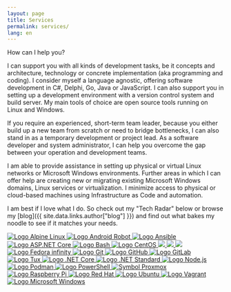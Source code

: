 ```yaml
---
layout: page
title: Services
permalink: services/
lang: en
---
```


How can I help you?

I can support you with all kinds of development tasks, be it concepts and architecture, technology or concrete implementation (aka programming and coding). I consider myself a language agnostic, offering software development in C#, Delphi, Go, Java or JavaScript. I can also support you in setting up a development environment with a version control system and build server. My main tools of choice are open source tools running on Linux and Windows.

If you require an experienced, short-term team leader, because you either build up a new team from scratch or need to bridge bottlenecks, I can also stand in as a temporary development or project lead. As a software developer and system administrator, I can help you overcome the gap between your operation and development teams.

I am able to provide assistance in setting up physical or virtual Linux networks or Microsoft Windows environments. Further areas in which I can offer help are creating new or migrating existing Microsoft Windows domains, Linux services or virtualization. I minimize access to physical or cloud-based machines using Infrastructure as Code and automation.

I am best if I love what I do. So check out my "Tech Radar" below or browse my [blog]({{ site.data.links.author["blog"] }}) and find out what bakes my noodle to see if it matches your needs.

<div class="scrolling-wrapper">
  <!-- https://alpinelinux.org/ -->
  <a class="img-link" href="{{ site.data.links.alpine-linux }}">
    <img class="grayscale" src="{{ site.baseurl }}/assets/site/images/Alpine_Linux.symbol.png" alt="Logo Alpine Linux" title="Alpine Linux - a security-oriented, lightweight Linux distribution">
  </a>
  <!-- https://developer.android.com/distribute/marketing-tools/brand-guidelines -->
  <a class="img-link" href="{{ site.data.links.android[site.active_lang] }}">
    <img class="grayscale" src="{{ site.baseurl }}/assets/site/images/Android_Robot.symbol.png" alt="Logo Android Robot" title="Android - The world’s most popular mobile OS">
  </a>
  <!-- https://www.brandeps.com/logo/A/Ansible-01 -->
  <a class="img-link" href="{{ site.data.links.ansible }}">
    <img class="grayscale" src="{{ site.baseurl }}/assets/site/images/Ansible.symbol.png" alt="Logo Ansible" title="Ansible - Simple IT Automation">
  </a>
  <!-- https://www.archlinux.org/art/ -->
  <!-- <a class="img-link" href="{{ site.data.links.arch-linux }}">
    <img class="grayscale" src="{{ site.baseurl }}/assets/site/images/Arch_Linux.symbol.png" alt="Logo Arch Linux" title="Arch Linux - lightweight and flexible Linux distribution">
  </a> -->
  <!-- https://github.com/campusMVP/dotnetCoreLogoPack -->
  <a class="img-link" href="{{ site.data.links.asp_net-core[site.active_lang] }}">
    <img class="grayscale" src="{{ site.baseurl }}/assets/site/images/ASP.NET-Core.symbol.png" alt="Logo ASP.NET Core" title="ASP.NET Core - a cross-platform, high-performance, open-source framework for building modern, cloud-based, Internet-connected applications">
  </a>
  <!-- https://bashlogo.com/ -->
  <a class="img-link" href="{{ site.data.links.gnu-bash }}">
    <img class="grayscale" src="{{ site.baseurl }}/assets/site/images/Bash.symbol.png" alt="Logo Bash" title="Bash - Bourne Again SHell">
  </a>
  <!-- https://wiki.centos.org/ArtWork/Brand/Logo -->
  <a class="img-link" href="{{ site.data.links.centos }}">
    <img class="grayscale" src="{{ site.baseurl }}/assets/site/images/CentOS.symbol.png" alt="Logo CentOS" title="The CentOS Project - community-driven free software effort focused on delivering a robust open source ecosystem">
  </a>
  <!-- https://chrismckee.co.uk/c-logo-for-stuff-and-stickers/ -->
  <a class="img-link" href="{{ site.data.links.csharp-reference[site.active_lang] }}" alt="Logo C#" title="C# - simple, modern, object-oriented, and type-safe programming language">
    <img class="grayscale" src="{{ site.baseurl }}/assets/site/images/CSharp.symbol.png">
  </a>
  <!-- https://www.debian.org/logos/ -->
  <a class="img-link" href="{{ site.data.links.debian[site.active_lang] }}" alt="Logo Debian" title="Debian - The Universal Operating System">
    <img class="grayscale" src="{{ site.baseurl }}/assets/site/images/Debian.symbol.png">
  </a>
  <!-- https://www.docker.com/legal/brand-guidelines -->
  <a class="img-link" href="{{ site.data.links.docker }}" alt="Logo Docker Moby" title="Docker - Build, Ship, and Run Any App, Anywhere">
    <img class="grayscale" src="{{ site.baseurl }}/assets/site/images/Docker_moby.symbol.png">
  </a>
  <!-- https://fedoraproject.org/wiki/Logo/UsageGuidelines -->
  <a class="img-link" href="{{ site.data.links.fedora[site.active_lang] }}">
    <img class="grayscale" src="{{ site.baseurl }}/assets/site/images/Fedora_infinity.symbol.png" alt="Logo Fedora infinity" title="Fedora Project - free and open source software platform">
  </a>
  <!-- https://git-scm.com/downloads/logos -->
  <a class="img-link" href="{{ site.data.links.git-scm }}">
    <img class="grayscale" src="{{ site.baseurl }}/assets/site/images/Git.symbol.png" alt="Logo Git" title="Git - free and open source distributed version control system">
  </a>
  <!-- https://github.com/logos -->
  <a class="img-link" href="{{ site.data.links.github }}">
    <img class="grayscale" src="{{ site.baseurl }}/assets/site/images/GitHub_Octocat.symbol.png" alt="Logo GitHub" title="GitHub - software development platform">
  </a>
  <!-- https://about.gitlab.com/press/ -->
  <a class="img-link" href="{{ site.data.links.gitlab }}">
    <img class="grayscale" src="{{ site.baseurl }}/assets/site/images/GitLab.symbol.png" alt="Logo GitLab" title="GitLab - fully featured platform for software development, security, and operations">
  </a>
  <!-- https://blog.golang.org/go-brand -->
  <!-- <a class="img-link" href="{{ site.data.links.golang }}">
    <img class="grayscale" src="{{ site.baseurl }}/assets/site/images/Go_Blue.symbol.png" alt="Logo Golang" title="Go - open source programming language">
  </a> -->
  <!-- http://openjdk.java.net/projects/duke/ -->
  <!-- <a class="img-link" href="{{ site.data.links.java[site.active_lang] }}">
    <img class="grayscale" src="{{ site.baseurl }}/assets/site/images/Java_mascot_Duke_waving.symbol.png" alt="Logo Java Duke" title="Java - programming language and computing platform">
  </a> -->
  <!-- https://github.com/voodootikigod/logo.js/ -->
  <!-- <a class="img-link" href="{{ site.data.links.javascript[site.active_lang] }}">
    <img class="grayscale" src="{{ site.baseurl }}/assets/site/images/js.symbol.png" alt="Logo JavaScript" title="JavaScript - lightweight interpreted or JIT-compiled programming language">
  </a> -->
  <!-- http://isc.tamu.edu/~lewing/linux/ -->
  <a class="img-link" href="{{ site.data.links.linux-kernel }}">
    <img class="grayscale" src="{{ site.baseurl }}/assets/site/images/Linux_Penguin.symbol.png" alt="Logo Tux" title="The Linux Kernel Archives">
  </a>
  <!-- https://neosmart.net/blog/2019/new-dot-net-standard-framework-logo/ -->
  <a class="img-link" href="{{ site.data.links.dotnet-core[site.active_lang] }}">
    <img class="grayscale" src="{{ site.baseurl }}/assets/site/images/dotNET-Core.symbol.png" alt="Logo .NET Core" title=".NET - developer platform for building all your apps: web, mobile, desktop, gaming, IoT, and more">
  </a>
  <!-- https://neosmart.net/blog/2019/new-dot-net-standard-framework-logo/ -->
  <a class="img-link" href="{{ site.data.links.dotnet-core[site.active_lang] }}">
    <img class="grayscale" src="{{ site.baseurl }}/assets/site/images/dotNET-Standard.symbol.png" alt="Logo .NET Standard" title=".NET - developer platform for building all your apps: web, mobile, desktop, gaming, IoT, and more">
  </a>
  <!-- https://nodejs.org/en/about/resources/ -->
  <a class="img-link" href="{{ site.data.links.node-js[site.active_lang] }}">
    <img class="grayscale" src="{{ site.baseurl }}/assets/site/images/nodejs.symbol.png" alt="Logo Node.js" title="Node.js - JavaScript runtime built on Chrome's V8 JavaScript engine">
  </a>
  <!-- https://github.com/containers/podman.io -->
  <a class="img-link" href="{{ site.data.links.podman }}">
    <img class="grayscale" src="{{ site.baseurl }}/assets/site/images/Podman.symbol.png" alt="Logo Podman" title="Podman - a daemonless container engine for developing, managing, and running OCI Containers on Linux">
  </a>
  <!-- https://github.com/PowerShell/PowerShell -->
  <a class="img-link" href="{{ site.data.links.powershell[site.active_lang] }}">
    <img class="grayscale" src="{{ site.baseurl }}/assets/site/images/Powershell.symbol.png" alt="Logo PowerShell" title="PowerShell - task-based command-line shell and scripting language">
  </a>
  <!-- https://www.proxmox.com/en/news/media-kit -->
  <a class="img-link" href="{{ site.data.links.proxmox-ve[site.active_lang] }}">
    <img class="grayscale" src="{{ site.baseurl }}/assets/site/images/Proxmox.symbol.png" alt="Symbol Proxmox" title="Proxmox VE - Open-Source Virtualization Platform">
  </a>
  <!-- https://rancher.com/brand-guidelines/ -->
  <!-- <a class="img-link" href="{{ site.data.links.rancher-labs }}">
    <img class="grayscale" src="{{ site.baseurl }}/assets/site/images/Rancher.symbol.png" alt="Logo Rancher Labs" title="Rancher Labs - Enterprise Kubernetes Platform">
  </a> -->
  <!-- https://www.raspberrypi.org/trademark-rules/ -->
  <a class="img-link" href="{{ site.data.links.raspberry-pi }}">
    <img class="grayscale" src="{{ site.baseurl }}/assets/site/images/Raspberry_Pi.symbol.png" alt="Logo Raspberry Pi" title="Raspberry Pi - A small and affordable computer">
  </a>
  <!-- https://www.redhat.com/en/about/brand/standards/logo -->
  <a class="img-link" href="{{ site.data.links.redhat[site.active_lang] }}">
    <img class="grayscale" src="{{ site.baseurl }}/assets/site/images/Red-Hat.symbol.png" alt="Logo Red Hat" title="Red Hat - Open source technologies for the enterprise">
  </a>
  <!-- https://www.terraform.io/logos.html -->
  <!-- <a class="img-link" href="{{ site.data.links.hashicorp-terraform }}">
    <img class="grayscale" src="{{ site.baseurl }}/assets/site/images/Terraform.symbol.png" alt="Logo Terraform" title="Terraform - Write, Plan, and Create Infrastructure as Code">
  </a> -->
  <!-- https://design.ubuntu.com/brand/ubuntu-logo/ -->
  <a class="img-link" href="{{ site.data.links.ubuntu }}">
    <img class="grayscale" src="{{ site.baseurl }}/assets/site/images/Ubuntu.symbol.png" alt="Logo Ubuntu" title="Ubuntu - The leading operating system for PCs, IoT devices, servers and the cloud">
  </a>
  <!-- https://www.hashicorp.com/brand -->
  <a class="img-link" href="{{ site.data.links.hashicorp-vagrant }}">
    <img class="grayscale" src="{{ site.baseurl }}/assets/site/images/Vagrant.symbol.png" alt="Logo Vagrant" title="Vagrant - a tool for building and managing virtual machine environments in a single workflow">
  </a>
  <!-- https://www.brandeps.com/logo/W/Windows-01 -->
  <a class="img-link" href="{{ site.data.links.windows-server[site.active_lang] }}">
    <img class="grayscale" src="{{ site.baseurl }}/assets/site/images/Windows.symbol.png" alt="Logo Microsoft Windows" title="Microsoft Windows - Windows Server">
  </a>
</div>
